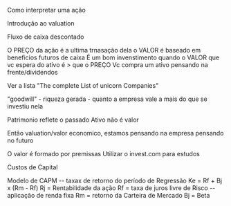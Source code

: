 Como interpretar uma ação

Introdução ao valuation

Fluxo de caixa descontado


O PREÇO da ação é a ultima trnasação dela
o VALOR é baseado em beneficios futuros de caixa
É um bom invenstimento quando o VALOR que vc espera do ativo é > que o PREÇO
Vc compra um ativo pensando na frente/dividendos

Ver a lista "The complete List of unicorn Companies"

"goodwill" - riqueza gerada - quanto a empresa vale a mais do que se investiu nela

Patrimonio reflete o passado
Ativo não é valor

Então valuation/valor economico, estamos pensando na empresa pensando no futuro

O valor é formado por premissas
Utilizar o invest.com para estudos

Custos de Capital

Modelo de CAPM -- taxax de retorno do período de Regressão
Ke = Rf + Bj x (Rm - Rf)
Rj = Rentabilidade da ação
Rf = taxa de juros livre de Risco -- aplicação de renda fixa
Rm = retorno da Carteira de Mercado
Bj = Beta